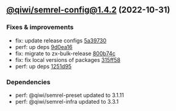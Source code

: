 ## [@qiwi/semrel-config@1.4.2](https://github.com/qiwi/semantic-release-toolkit/compare/@qiwi/semrel-config@1.4.1...2022.10.31-qiwi.semrel-config.1.4.2-f0) (2022-10-31)

### Fixes & improvements
* fix: update release configs [5a39730](https://github.com/qiwi/semantic-release-toolkit/commit/5a397307f1106581804e839acf8bceae96017d6c)
* perf: up deps [9d0ea16](https://github.com/qiwi/semantic-release-toolkit/commit/9d0ea1650d3652d7fa230bd97db532b2a85e820c)
* fix: migrate to zx-bulk-release [800b74c](https://github.com/qiwi/semantic-release-toolkit/commit/800b74cbe40fa016ef555d9001b96d27d1b02d34)
* fix: fix local versions of packages [315ff58](https://github.com/qiwi/semantic-release-toolkit/commit/315ff58425517a49a4c78691db89bab826314bd8)
* perf: up deps [1251d95](https://github.com/qiwi/semantic-release-toolkit/commit/1251d95234203e977e927af3819cb846a98b4544)

### Dependencies
* perf: @qiwi/semrel-preset updated to 3.1.11
* perf: @qiwi/semrel-infra updated to 3.3.1


